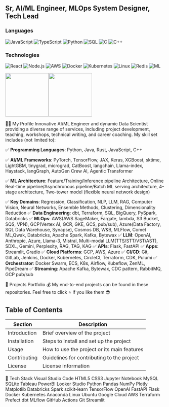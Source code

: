 ## Sr, AI/ML Engineer, MLOps System Designer, Tech Lead

### Languages

![JavaScript](https://img.shields.io/badge/-JavaScript-000?&logo=JavaScript)
![TypeScript](https://img.shields.io/badge/-TypeScript-000?&logo=TypeScript)
![Python](https://img.shields.io/badge/-Python-000?&logo=Python)
![SQL](https://img.shields.io/badge/-SQL-000?&logo=MySQL)
![C](https://img.shields.io/badge/-C-000?&logo=C)
![C++](https://img.shields.io/badge/-C++-000?&logo=c%2b%2b&logoColor=00599C)

### Technologies

![React](https://img.shields.io/badge/-React-000?&logo=React)
![Node.js](https://img.shields.io/badge/-Node.js-000?&logo=node.js)
![AWS](https://img.shields.io/badge/-AWS-000?&logo=Amazon-AWS&logoColor=F90)
![Docker](https://img.shields.io/badge/-Docker-000?&logo=Docker)
![Kubernetes](https://img.shields.io/badge/-Kubernetes-000?&logo=Kubernetes)
![Linux](https://img.shields.io/badge/-Linux-000?&logo=Linux)
![Redis](https://img.shields.io/badge/-Redis-000?&logo=Redis)
![ML](https://img.shields.io/badge/ML-8A2BE2)

<a href="https://satel.vercel.app/"><img height="137px" src="https://github-readme-stats.vercel.app/api?username=adamalston&hide_title=true&hide_border=true&show_icons=true&include_all_commits=true&count_private=true&line_height=21&text_color=000&icon_color=000&bg_color=0,ea6161,ffc64d,fffc4d,52fa5a&theme=graywhite" /><!-- wi*quL3fcV --><img height="137px" src="https://github-readme-stats.vercel.app/api/top-langs/?username=adamalston&hide=html&hide_title=true&hide_border=true&layout=compact&langs_count=6&exclude_repo=comp426,Redventures-Movie-Quotes&text_color=000&icon_color=fff&bg_color=0,52fa5a,4dfcff,c64dff&theme=graywhite" /></a>

👨‍💻 My Profile
Innovative AI/ML Engineer and dynamic Data Scientist providing a diverse range of services, including project development, teaching, workshops, technical writing, and career coaching. My skill set includes (not limited to):
 

✅ **Programming Languages**: Python, Java, Rust, JavaScript, C++

✅ **AI/ML Frameworks**: PyTorch, TensorFlow, JAX, Keras, XGBoost, sktime, LightGBM, tinygrad, micrograd, CatBoost, langchain, Llama-index, Haystack, langGraph, AutoGen Crew AI, Agentic Transformer

✅ **ML Architecture**: Feature/Training/Inference pipeline Architecture, Online Real-time pipeline/Asynchronous pipeline/Batch ML serving architecture, 4-stage architecture, Two-tower model (flexible neural network design)

✅ **Key Domains**: Regression, Classification, NLP, LLM, RAG, Computer Vision, Neural Networks, Ensemble Methods, Clustering, Dimensionality Reduction
✅ **Data Engineering**: dbt, Terraform, SQL, BigQuery, PySpark, Databricks
✅ **MLOps**: AWS(AWS SageMaker, Fargate, lambda, S3 Bucket, SQS, VPN), GCP(Vertex AI, GCR, GKE, GCS, pub/sub), Azure(Data Factory, SQL Data Warehouse, Synapse), Cosmos DB, W&B, MLFlow, Comet ML,Qwak, Databricks, Apache Spark, Kafka, Bytewax
✅ **LLM**: OpenAI, Anthropic, Azure, Llama-3, Mistral, Multi-modal LLM(TTS/STT/VST/AST), SDXL, Gemini, Perplexity, RAG, TAG, KAG
✅ **APIs**: Flask, FastAPI
✅ **Apps**: Streamlit, Gradio
✅ **Cloud Platforms**: GCP, AWS, Azure
✅ **CI/CD**: Git, GitLab, Jenkins, Docker, Kubernetes, CircleCI, Terraform, CDK, Pulumi
✅ **Orchestrator**: Docker Swarm, ECS, K8s, Airflow, Kubeflow, ZenML, PipeDream
✅ **Streaming**: Apache Kafka, Bytewax, CDC pattern, RabbitMQ, GCP pub/sub


📄 Projects Portfolio
💰 My end-to-end projects can be found in these repositories. Feel free to click ⭐ if you like them 😎

 ## Table of Contents

| Section | Description |
|---------|-------------|
| Introduction | Brief overview of the project |
| Installation | Steps to install and set up the project |
| Usage | How to use the project or its main features |
| Contributing | Guidelines for contributing to the project |
| License | License information |



🧮 Tech Stack
Visual Studio Code HTML5 CSS3 Jupyter Notebook MySQL SQLite Tableau PowerBI Looker Studio Python Pandas NumPy Plotly Matplotlib Databricks Spark scikit-learn TensorFlow OpenAI FastAPI Flask Docker Kubernetes Anaconda Linux Ubuntu Google Cloud AWS Terraform Prefect dbt MLflow GitHub Actions Git Streamlit
